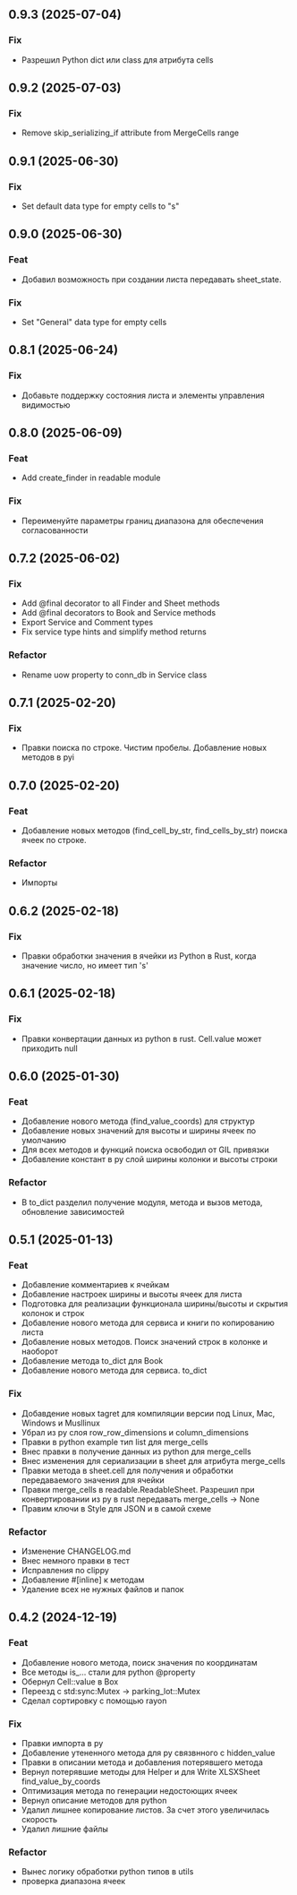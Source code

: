 ## 0.9.3 (2025-07-04)

### Fix

- Разрешил Python dict или class для атрибута cells

## 0.9.2 (2025-07-03)

### Fix

- Remove skip_serializing_if attribute from MergeCells range

## 0.9.1 (2025-06-30)

### Fix

- Set default data type for empty cells to "s"

## 0.9.0 (2025-06-30)

### Feat

- Добавил возможность при создании листа передавать sheet_state.

### Fix

- Set "General" data type for empty cells

## 0.8.1 (2025-06-24)

### Fix

- Добавьте поддержку состояния листа и элементы управления видимостью

## 0.8.0 (2025-06-09)

### Feat

- Add create_finder in readable module

### Fix

- Переименуйте параметры границ диапазона для обеспечения согласованности

## 0.7.2 (2025-06-02)

### Fix

- Add @final decorator to all Finder and Sheet methods
- Add @final decorators to Book and Service methods
- Export Service and Comment types
- Fix service type hints and simplify method returns

### Refactor

- Rename uow property to conn_db in Service class

## 0.7.1 (2025-02-20)

### Fix

- Правки поиска по строке. Чистим пробелы. Добавление новых методов в pyi

## 0.7.0 (2025-02-20)

### Feat

- Добавление новых методов (find_cell_by_str, find_cells_by_str) поиска ячеек по строке.

### Refactor

- Импорты

## 0.6.2 (2025-02-18)

### Fix

- Правки обработки значения в ячейки из Python в Rust, когда значение число, но имеет тип 's'

## 0.6.1 (2025-02-18)

### Fix

- Правки конвертации данных из python в rust. Cell.value может приходить null

## 0.6.0 (2025-01-30)

### Feat

- Добавление нового метода (find_value_coords) для структур
- Добавление новых значений для высоты и ширины ячеек по умолчанию
- Для всех методов и функций поиска освободил от GIL привязки
- Добавление констант в py слой ширины колонки и высоты строки

### Refactor

- В to_dict разделил получение модуля, метода и вызов метода, обновление зависимостей

## 0.5.1 (2025-01-13)

### Feat

- Добавление комментариев к ячейкам
- Добавление настроек ширины и высоты ячеек для листа
- Подготовка для реализации функционала ширины/высоты и скрытия колонок и строк
- Добавление нового метода для сервиса и книги по копированию листа
- Добавление новых методов. Поиск значений строк в колонке и наоборот
- Добавление метода to_dict для Book
- Добавление нового метода для сервиса. to_dict

### Fix

- Добавдение новых tagret для компиляции версии под Linux, Mac, Windows и Musllinux
- Убрал из py слоя row_row_dimensions и column_dimensions
- Правки в python example тип list для merge_cells
- Внес правки в получение данных из python для merge_cells
- Внес изменения для сериализации в sheet для атрибута merge_cells
- Правки метода в sheet.cell для получения и обработки передаваемого значения для ячейки
- Правки merge_cells в readable.ReadableSheet. Разрешил при конвертировании из py в rust передавать merge_cells -> None
- Правим ключи в Style для JSON и в самой схеме

### Refactor

- Изменение CHANGELOG.md
- Внес немного правки в тест
- Исправления по clippy
- Добавление #[inline] к методам
- Удаление всех не нужных файлов и папок

## 0.4.2 (2024-12-19)

### Feat

- Добавление нового метода, поиск значения по координатам
- Все методы is_... стали для python @property
- Обернул Cell::value в Box
- Переезд c std:sync:Mutex -> parking_lot::Mutex
- Сделал сортировку с помощью rayon

### Fix

- Правки импорта в py
- Добавление утененного метода для py связвнного с hidden_value
- Правки в описании метода и добавления потерявшего метода
- Вернул потерявшие методы для Helper и для Write XLSXSheet find_value_by_coords
- Оптимизация метода по генерации недостоющих ячеек
- Вернул описание методов для python
- Удалил лишнее копирование листов. За счет этого увеличилась скорость
- Удалил лишние файлы

### Refactor

- Вынес логику обработки python типов в utils
- проверка диапазона ячеек
